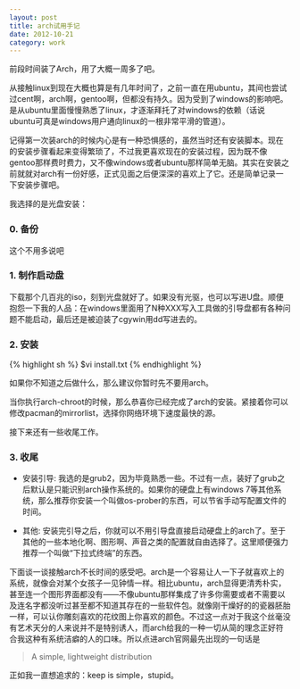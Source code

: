 ```yaml
---
layout: post
title: arch试用手记
date: 2012-10-21
category: work
---
```


前段时间装了Arch，用了大概一周多了吧。

从接触linux到现在大概也算是有几年时间了，之前一直在用ubuntu，其间也尝试过cent啊，arch啊，gentoo啊，但都没有持久。因为受到了windows的影响吧。是从ubuntu里面慢慢熟悉了linux，才逐渐拜托了对windows的依赖（话说ubuntu可真是windows用户通向linux的一根非常平滑的管道）。

记得第一次装arch的时候内心是有一种恐惧感的，虽然当时还有安装脚本。现在的安装步骤看起来变得繁琐了，不过我更喜欢现在的安装过程，因为既不像gentoo那样费时费力，又不像windows或者ubuntu那样简单无脑。其实在安装之前就就对arch有一份好感，正式见面之后便深深的喜欢上了它。还是简单记录一下安装步骤吧。

我选择的是光盘安装：

### 0. 备份

这个不用多说吧

### 1. 制作启动盘

下载那个几百兆的iso，刻到光盘就好了。如果没有光驱，也可以写进U盘。顺便抱怨一下我的人品：在windows里面用了N种XXX写入工具做的引导盘都有各种问题不能启动，最后还是被迫装了cgywin用dd写进去的。

### 2. 安装

{% highlight sh %}
$vi install.txt
{% endhighlight %}

如果你不知道之后做什么，那么建议你暂时先不要用arch。

当你执行arch-chroot的时候，那么恭喜你已经完成了arch的安装。紧接着你可以修改pacman的mirrorlist，选择你网络环境下速度最快的源。

接下来还有一些收尾工作。

### 3. 收尾

- 安装引导: 我选的是grub2，因为毕竟熟悉一些。不过有一点，装好了grub之后默认是只能识别arch操作系统的。如果你的硬盘上有windows 7等其他系统，那么推荐你安装一个叫做os-prober的东西，可以节省手动写配置文件的时间。

- 其他: 安装完引导之后，你就可以不用引导盘直接启动硬盘上的arch了。至于其他的一些本地化啊、图形啊、声音之类的配置就自由选择了。这里顺便强力推荐一个叫做“下拉式终端”的东西。

下面谈一谈接触arch不长时间的感受吧。arch是一个容易让人一下子就喜欢上的系统，就像会对某个女孩子一见钟情一样。相比ubuntu，arch显得更清秀朴实，甚至连一个图形界面都没有——不像ubuntu那样集成了许多你需要或者不需要以及连名字都没听过甚至都不知道其存在的一些软件包。就像刚干燥好的的瓷器胚胎一样，可以认你雕刻喜欢的花纹图上你喜欢的颜色。不过这一点对于我这个丝毫没有艺术天分的人来说并不是特别诱人，而arch给我的一种一切从简的理念正好符合我这种有系统洁癖的人的口味。所以点进arch官网最先出现的一句话是

> A simple, lightweight distribution

正如我一直想追求的：keep is simple，stupid。
